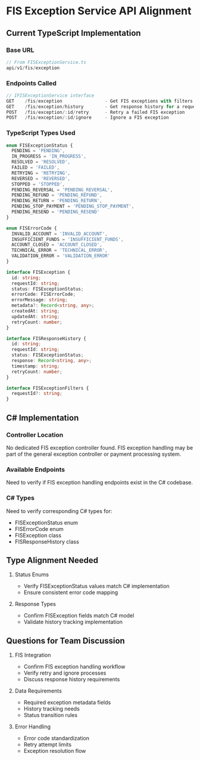 # FIS Exception Service API Alignment

## Current TypeScript Implementation

### Base URL
```typescript
// From FISExceptionService.ts
api/v1/fis/exception
```

### Endpoints Called
```typescript
// IFISExceptionService interface
GET    /fis/exception                - Get FIS exceptions with filters
GET    /fis/exception/history        - Get response history for a request
POST   /fis/exception/:id/retry      - Retry a failed FIS exception
POST   /fis/exception/:id/ignore     - Ignore a FIS exception
```

### TypeScript Types Used
```typescript
enum FISExceptionStatus {
  PENDING = 'PENDING',
  IN_PROGRESS = 'IN_PROGRESS',
  RESOLVED = 'RESOLVED',
  FAILED = 'FAILED',
  RETRYING = 'RETRYING',
  REVERSED = 'REVERSED',
  STOPPED = 'STOPPED',
  PENDING_REVERSAL = 'PENDING_REVERSAL',
  PENDING_REFUND = 'PENDING_REFUND',
  PENDING_RETURN = 'PENDING_RETURN',
  PENDING_STOP_PAYMENT = 'PENDING_STOP_PAYMENT',
  PENDING_RESEND = 'PENDING_RESEND'
}

enum FISErrorCode {
  INVALID_ACCOUNT = 'INVALID_ACCOUNT',
  INSUFFICIENT_FUNDS = 'INSUFFICIENT_FUNDS',
  ACCOUNT_CLOSED = 'ACCOUNT_CLOSED',
  TECHNICAL_ERROR = 'TECHNICAL_ERROR',
  VALIDATION_ERROR = 'VALIDATION_ERROR'
}

interface FISException {
  id: string;
  requestId: string;
  status: FISExceptionStatus;
  errorCode: FISErrorCode;
  errorMessage: string;
  metadata?: Record<string, any>;
  createdAt: string;
  updatedAt: string;
  retryCount: number;
}

interface FISResponseHistory {
  id: string;
  requestId: string;
  status: FISExceptionStatus;
  response: Record<string, any>;
  timestamp: string;
  retryCount: number;
}

interface FISExceptionFilters {
  requestId?: string;
}
```

## C# Implementation

### Controller Location
No dedicated FIS exception controller found. FIS exception handling may be part of the general exception controller or payment processing system.

### Available Endpoints
Need to verify if FIS exception handling endpoints exist in the C# codebase.

### C# Types
Need to verify corresponding C# types for:
- FISExceptionStatus enum
- FISErrorCode enum
- FISException class
- FISResponseHistory class

## Type Alignment Needed

1. Status Enums
   - Verify FISExceptionStatus values match C# implementation
   - Ensure consistent error code mapping

2. Response Types
   - Confirm FISException fields match C# model
   - Validate history tracking implementation

## Questions for Team Discussion

1. FIS Integration
   - Confirm FIS exception handling workflow
   - Verify retry and ignore processes
   - Discuss response history requirements

2. Data Requirements
   - Required exception metadata fields
   - History tracking needs
   - Status transition rules

3. Error Handling
   - Error code standardization
   - Retry attempt limits
   - Exception resolution flow
